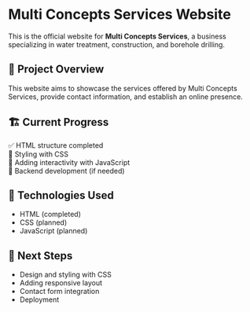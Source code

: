 # Multi Concepts Services Website  

This is the official website for **Multi Concepts Services**, a business specializing in water treatment, construction, and borehole drilling.  

## 🚀 Project Overview  

This website aims to showcase the services offered by Multi Concepts Services, provide contact information, and establish an online presence.  

## 🏗️ Current Progress  

✅ HTML structure completed  
🔲 Styling with CSS  
🔲 Adding interactivity with JavaScript  
🔲 Backend development (if needed)  

## 📁 Technologies Used  

- HTML (completed)  
- CSS (planned)  
- JavaScript (planned)  

## 📌 Next Steps  

- Design and styling with CSS  
- Adding responsive layout  
- Contact form integration  
- Deployment  
